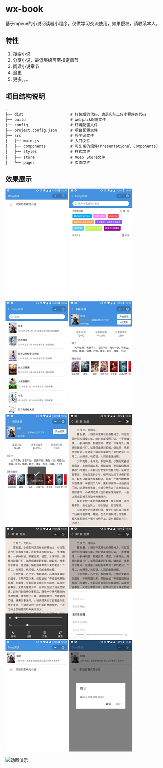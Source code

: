 # wx-book

基于mpvue的小说阅读器小程序，仅供学习交流使用，如果侵权，请联系本人。

## 特性

 1. 搜索小说
 2. 分享小说，最低层级可至指定章节
 3. 阅读小说章节
 4. 追更
 5. 更多。。。

## 项目结构说明

```
.
├── dist                     # 打包后的代码，也是实际上传小程序的代码
├── build                    # webpack配置文件
├── config                   # 环境配置文件
├── project.config.json      # 项目配置文件
├── src                      # 程序源文件
│   ├── main.js              # 入口文件
│   ├── components           # 可复用的组件(Presentational Components)
│   ├── styles               # 样式文件
│   ├── store                # Vuex Store文件
│   └── pages                # 页面文件
```

## 效果展示

<img src="./static/WechatIMG122.jpeg" width="200" />
<img src="./static/WechatIMG123.jpeg" width="200" />
<img src="./static/WechatIMG124.jpeg" width="200" />
<img src="./static/WechatIMG125.jpeg" width="200" />
<img src="./static/WechatIMG126.jpeg" width="200" />
<img src="./static/WechatIMG127.jpeg" width="200" />
<img src="./static/WechatIMG128.jpeg" width="200" />
<img src="./static/WechatIMG129.jpeg" width="200" />
<img src="./static/WechatIMG131.jpeg" width="200" />
<img src="./static/WechatIMG132.jpeg" width="200" />

![动图演示](./static/demo.gif)
